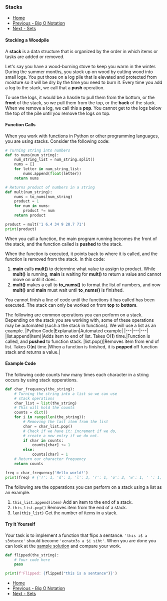 ### Stacks
- [Home]("0-Welcome.md")
- [Previous - Big O Notation]("0.5-Big-O-Notation.md")
- [Next - Sets]("2-Sets.md")

#### Stocking a Woodpile
A **stack** is a data structure that is organized by the order in which items or tasks are added or removed.

Let's say you have a wood-burning stove to keep you warm in the winter. During the summer months, you stock up on wood by cutting wood into small logs. You put those on a log pile that is elevated and protected from moisture so it will be dry by the time you need to burn it. Every time you add a log to the stack, we call that a **push** operation.  

To use the logs, it would be a hassle to pull them from the bottom, or the **front** of the stack, so we pull them from the top, or the **back** of the stack. When we remove a log, we call this a **pop**. You cannot get to the logs below the top of the pile until you remove the logs on top.

#### Function Calls
When you work with functions in Python or other programming languages, you are using stacks. 
Consider the following code:
```python
# Turning string into numbers
def to_nums(num_string):
    num_string_list = num_string.split()
    nums = []
    for letter in num_string_list:
        nums.append(float(letter))
    return nums        

# Returns product of numbers in a string
def mult(num_string):
    nums = to_nums(num_string)
    product = 1
    for num in nums:
        product *= num
    return product

product = mult('1 6.4 34 9 20.7 71')
print(product)
```
When you call a function, the main program running becomes the front of the stack, and the function called is **pushed** to the stack. 

When the function is executed, it points back to where it is called, and the function is removed from the stack. In this code:
1. **main** calls **mult()** to determine what value to assign to product. While **mult()** is running, **main** is waiting for **mult()** to return a value and cannot move on until it does.
2. **mult()** makes a call to **to_nums()** to format the list of numbers, and now **mult()** and **main** must wait until **to_nums()** is finished.

You cannot finish a line of code until the functions it has called has been executed. The stack can only be worked on from **top** to **bottom**.

The following are common operations you can perform on a stack. Depending on the stack you are working with, some of these operations may be automated (such a the stack in functions). We will use a list as an example.
|Python Code|Explanation|Automated example|
|---|---|---|
|list.append(item)|Adds item to end of list. Takes O(**1**) time.|Function is called, and **pushed** to function stack.
|list.pop()|Removes item from end of list. Takes O(**n**) time.|When a function is finished, it is **popped** off function stack and returns a value.|

#### Example Code
The following code counts how many times each character in a string occurs by using stack opperations.
```python
def char_frequency(the_string):
    # Turning the string into a list so we can use
    # stack operations
    char_list = list(the_string)
    # This will hold the counts
    counts = dict()
    for i in range(len(the_string)):
        # Removing the last item from the list
        char = char_list.pop()
        # Check if we have it: increment if we do,
        # create a new entry if we do not.
        if char in counts:
            counts[char] += 1
        else:
            counts[char] = 1
    # Return our character frequency
    return counts

freq = char_frequency('Hello world!')
print(freq) # {'!': 1, 'd': 1, 'l': 3, 'r': 1, 'o': 2, 'w': 1, ' ': 1, 'e': 1, 'H': 1}
```
The following are the opperations you can perform on a stack using a list as an example.
1. ```this_list.append(item)```
Add an item to the end of a stack.
2. ```this_list.pop()```
Removes item from the end of a stack.
4. ```len(this_list)```
Get the number of items in a stack.

#### Try it Yourself
Your task is to implement a function that flips a sentance. ```'this i$ a s3ntance'``` should become ```'ecnatn3s a $i siht'```. When you are done you can look at the [sample solution](./code%20examples%20and%20solutions/stacks_solution.py) and compare your work.


```python
def flipped(the_string):
    # Your code here
    pass

print(f'Flipped: {flipped("this is a sentance")}')
```
- [Home]("0-Welcome.md")
- [Previous - Big O Notation]("0.5-Big-O-Notation.md")
- [Next - Sets]("2-Sets.md")